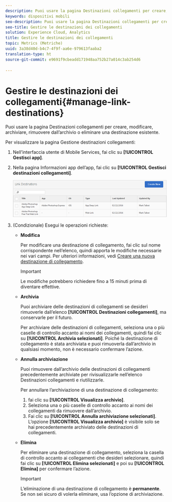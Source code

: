 ```yaml
---
description: Puoi usare la pagina Destinazioni collegamenti per creare, modificare, archiviare, rimuovere dall’archivio o eliminare una destinazione esistente.
keywords: dispositivi mobili
seo-description: Puoi usare la pagina Destinazioni collegamenti per creare, modificare, archiviare, rimuovere dall’archivio o eliminare una destinazione esistente.
seo-title: Gestire le destinazioni dei collegamenti
solution: Experience Cloud, Analytics
title: Gestire le destinazioni dei collegamenti
topic: Metrics (Metriche)
uuid: 3a38d40d-b4c7-4f9f-aa6e-979613faaba2
translation-type: ht
source-git-commit: e9691f9cbeadd171948aa752b27a014c3ab254d6

---
```



# Gestire le destinazioni dei collegamenti{#manage-link-destinations}

Puoi usare la pagina Destinazioni collegamenti per creare, modificare, archiviare, rimuovere dall’archivio o eliminare una destinazione esistente.

Per visualizzare la pagina Gestione destinazioni collegamenti:

1. Nell’interfaccia utente di Mobile Services, fai clic su **[!UICONTROL Gestisci app]**.
1. Nella pagina Informazioni app dell’app, fai clic su **[!UICONTROL Gestisci destinazioni collegamenti]**.

   ![Destinazioni collegamenti](assets/link_destinations_list.png)

1. (Condizionale) Esegui le operazioni richieste:

   * **Modifica**

      Per modificare una destinazione di collegamento, fai clic sul nome corrispondente nell’elenco, quindi apporta le modifiche necessarie nei vari campi. Per ulteriori informazioni, vedi [Creare una nuova destinazione di collegamento](/help/using/acquisition-main/c-manage-link-destinations/t-create-new-app-deep-link-destination.md).

      >[!IMPORTANT]
      >
      >Le modifiche potrebbero richiedere fino a 15 minuti prima di diventare effettive.

   * **Archivia**

      Puoi archiviare delle destinazioni di collegamenti se desideri rimuoverle dall’elenco **[!UICONTROL Destinazioni collegamenti]**, ma conservarle per il futuro.

      Per archiviare delle destinazioni di collegamenti, seleziona una o più caselle di controllo accanto ai nomi dei collegamenti, quindi fai clic su **[!UICONTROL Archivia selezionati]**. Poiché la destinazione di collegamento è stata archiviata e puoi rimuoverla dall’archivio in qualsiasi momento, non è necessario confermare l’azione.

   * **Annulla archiviazione**

      Puoi rimuovere dall’archivio delle destinazioni di collegamenti precedentemente archiviate per rivisualizzarle nell’elenco Destinazioni collegamenti e riutilizzarle.

      Per annullare l’archiviazione di una destinazione di collegamento:

      1. fai clic su **[!UICONTROL Visualizza archivio]**.
      1. Seleziona una o più caselle di controllo accanto ai nomi dei collegamenti da rimuovere dall’archivio.
      1. Fai clic su **[!UICONTROL Annulla archiviazione selezionati]**.
      L’opzione **[!UICONTROL Visualizza archivio]** è visibile solo se hai precedentemente archiviato delle destinazioni di collegamenti.

   * **Elimina**

      Per eliminare una destinazione di collegamento, seleziona la casella di controllo accanto ai collegamenti che desideri selezionare, quindi fai clic su **[!UICONTROL Elimina selezionati]** e poi su **[!UICONTROL Elimina]** per confermare l’azione.

      >[!IMPORTANT]
      >
      >L’eliminazione di una destinazione di collegamento è **permanente**. Se non sei sicuro di volerla eliminare, usa l’opzione di archiviazione.



